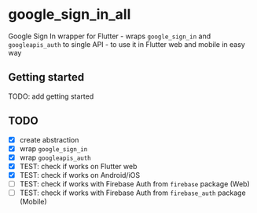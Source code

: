 # google_sign_in_all

Google Sign In wrapper for Flutter - wraps `google_sign_in` and `googleapis_auth` to single API - to use it in Flutter web and mobile in easy way 

## Getting started

TODO: add getting started

## TODO
* [x] create abstraction
* [x] wrap `google_sign_in`
* [x] wrap `googleapis_auth`
* [x] TEST: check if works on Flutter web
* [x] TEST: check if works on Android/iOS
* [ ] TEST: check if works with Firebase Auth from `firebase` package (Web)
* [ ] TEST: check if works with Firebase Auth from `firebase_auth` package (Mobile) 